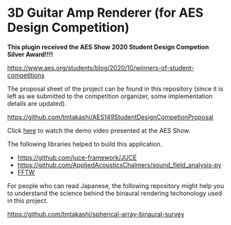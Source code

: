 # 3D Guitar Amp Renderer (for AES Design Competition)

**This plugin received the AES Show 2020 Student Design Competion Silver Award!!!!**

https://www.aes.org/students/blog/2020/10/winners-of-student-competitions

The proposal sheet of the project can be found in this repository (since it is left as we submitted to the competition organizer, some implementation details are updated).

https://github.com/tmtakashi/AES149StudentDesignCompetionProposal

Click [here](https://drive.google.com/file/d/1wqahCdYpgdyeTjjDfpuPT6Urn117gXyU/view?usp=sharing) to watch the demo video presented at the AES Show.


The following libraries helped to build this application.

- https://github.com/juce-framework/JUCE
- https://github.com/AppliedAcousticsChalmers/sound_field_analysis-py
- [FFTW](http://www.fftw.org/)

For people who can read Japanese, the following repository might help you to understand the 
science behind the binaural rendering techonology used in this project.

https://github.com/tmtakashi/spherical-array-binaural-survey